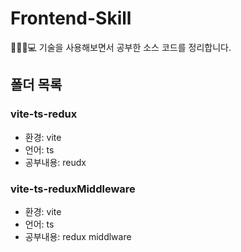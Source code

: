 # Frontend-Skill

👨🏻‍💻💻 기술을 사용해보면서 공부한 소스 코드를 정리합니다.

## 폴더 목록

### vite-ts-redux

- 환경: vite
- 언어: ts
- 공부내용: reudx

### vite-ts-reduxMiddleware

- 환경: vite
- 언어: ts
- 공부내용: redux middlware
